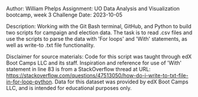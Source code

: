 Author: William Phelps
Assignment: UO Data Analysis and Visualization bootcamp, week 3 Challenge
Date: 2023-10-05

Description: Working with the Git Bash terminal, GitHub, and Python to build two scripts for campaign and election data. The task is to read .csv files and use the scripts to parse the data with 'For loops' and 'With' statements, as well as write-to .txt file functionality.

Disclaimer for source materials: Code for this script was taught through edX Boot Camps LLC and its staff. Inspiration and reference for use of 'With' statement in line 83 is from a StackOverflow thread at URL: https://stackoverflow.com/questions/47513050/how-do-i-write-to-txt-file-in-for-loop-python. Data for this dataset was provided by edX Boot Camps LLC, and is intended for educational purposes only.
